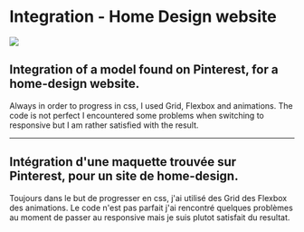 # Integration - Home Design website
<a href="https://home-design.pruvostbastien.fr/" target="_blank"><img src="https://img.shields.io/badge/ctrl_%2B_click_here_to_see_the_website-324050?style=for-the-badge&logo=github&logoColor=white" /></a>
  
## Integration of a model found on Pinterest, for a home-design website.
Always in order to progress in css, I used Grid, Flexbox and animations.
The code is not perfect I encountered some problems when switching to responsive but I am rather satisfied with the result.
  
------
  
## Intégration d'une maquette trouvée sur Pinterest, pour un site de home-design.
Toujours dans le but de progresser en css, j'ai utilisé des Grid des Flexbox des animations.
Le code n'est pas parfait j'ai rencontré quelques problèmes au moment de passer au responsive mais je suis plutot satisfait du resultat.
